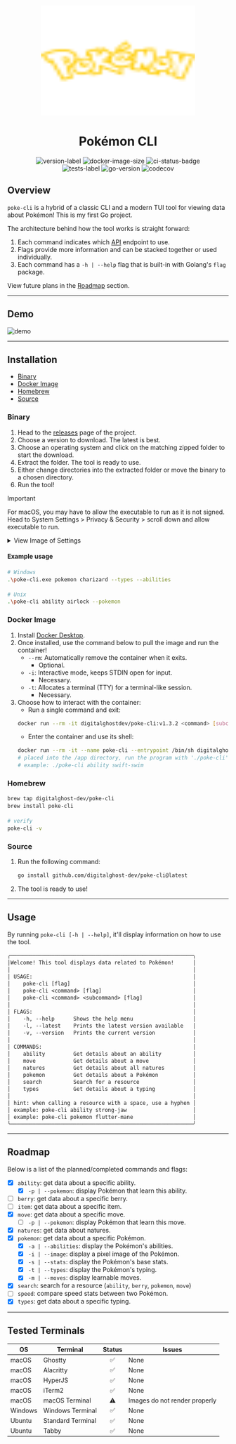 <div align="center">
    <img height="250" width="350" src="pokemon.svg" alt="pokemon-logo"/>
    <h1>Pokémon CLI</h1>
    <img src="https://img.shields.io/github/v/release/digitalghost-dev/poke-cli?style=flat-square&logo=git&logoColor=FFCC00&label=Release%20Version&labelColor=EEE&color=FFCC00" alt="version-label">
    <img src="https://img.shields.io/docker/image-size/digitalghostdev/poke-cli/v1.3.2?arch=arm64&style=flat-square&logo=docker&logoColor=FFCC00&labelColor=EEE&color=FFCC00" alt="docker-image-size">
    <img src="https://img.shields.io/github/actions/workflow/status/digitalghost-dev/poke-cli/ci.yml?branch=main&style=flat-square&logo=github&logoColor=FFCC00&label=CI&labelColor=EEE&color=FFCC00" alt="ci-status-badge">
</div>
<div align="center">
    <img src="https://img.shields.io/github/actions/workflow/status/digitalghost-dev/poke-cli/go_test.yml?style=flat-square&logo=go&logoColor=00ADD8&label=Tests&labelColor=EEE&color=00ADD8" alt="tests-label">
    <img src="https://img.shields.io/github/go-mod/go-version/digitalghost-dev/poke-cli?style=flat-square&logo=Go&labelColor=EEE&color=00ADD8" alt="go-version"/>
    <img src="https://img.shields.io/codecov/c/github/digitalghost-dev/poke-cli?token=05GBSAOQIT&style=flat-square&logo=codecov&logoColor=00ADD8&labelColor=EEE&color=00ADD8" alt="codecov"/>
</div>

## Overview
`poke-cli` is a hybrid of a classic CLI and a modern TUI tool for viewing data about Pokémon! This is my first Go project.

The architecture behind how the tool works is straight forward:
1. Each command indicates which [API](https://pokeapi.co/) endpoint to use.
2. Flags provide more information and can be stacked together or used individually.
3. Each command has a `-h | --help` flag that is built-in with Golang's `flag` package.

View future plans in the [Roadmap](#roadmap) section.

---
## Demo
![demo](https://poke-cli-s3-bucket.s3.us-west-2.amazonaws.com/demo-v1.2.1.gif)

---
## Installation

* [Binary](#binary)
* [Docker Image](#docker-image)
* [Homebrew](#homebrew)
* [Source](#source)

### Binary

1. Head to the [releases](https://github.com/digitalghost-dev/poke-cli/releases) page of the project.
2. Choose a version to download. The latest is best.
3. Choose an operating system and click on the matching zipped folder to start the download.
4. Extract the folder. The tool is ready to use.
5. Either change directories into the extracted folder or move the binary to a chosen directory.
6. Run the tool!

> [!IMPORTANT]
> For macOS, you may have to allow the executable to run as it is not signed. Head to System Settings > Privacy & Security > scroll down and allow executable to run.

<details>

<summary>View Image of Settings</summary>

![settings](https://poke-cli-s3-bucket.s3.us-west-2.amazonaws.com/macos_privacy_settings.png)

</details>


 #### Example usage
  ```bash
  # Windows
  .\poke-cli.exe pokemon charizard --types --abilities
   
  # Unix
  .\poke-cli ability airlock --pokemon
  ```

### Docker Image

1. Install [Docker Desktop](https://www.docker.com/products/docker-desktop/).
2. Once installed, use the command below to pull the image and run the container!
   * `--rm`: Automatically remove the container when it exits. 
     * Optional.
   * `-i`: Interactive mode, keeps STDIN open for input.
     * Necessary.
   * `-t`: Allocates a terminal (TTY) for a terminal-like session.
     * Necessary.
3. Choose how to interact with the container:
   * Run a single command and exit:
    ```bash
    docker run --rm -it digitalghostdev/poke-cli:v1.3.2 <command> [subcommand] flag]
    ```
   * Enter the container and use its shell:
    ```bash
    docker run --rm -it --name poke-cli --entrypoint /bin/sh digitalghostdev/poke-cli:v1.3.2 -c "cd /app && exec sh"
   # placed into the /app directory, run the program with './poke-cli'
   # example: ./poke-cli ability swift-swim
    ```
   
### Homebrew
```bash
brew tap digitalghost-dev/poke-cli
brew install poke-cli

# verify
poke-cli -v
```

### Source

1. Run the following command:
   ```bash
   go install github.com/digitalghost-dev/poke-cli@latest
   ```
2. The tool is ready to use!

---
## Usage
By running `poke-cli [-h | --help]`, it'll display information on how to use the tool. 
```
╭──────────────────────────────────────────────────────────╮
│Welcome! This tool displays data related to Pokémon!      │
│                                                          │
│ USAGE:                                                   │
│    poke-cli [flag]                                       │
│    poke-cli <command> [flag]                             │
│    poke-cli <command> <subcommand> [flag]                │
│                                                          │
│ FLAGS:                                                   │
│    -h, --help      Shows the help menu                   │
│    -l, --latest    Prints the latest version available   │
│    -v, --version   Prints the current version            │
│                                                          │
│ COMMANDS:                                                │
│    ability         Get details about an ability          │
│    move            Get details about a move              │
│    natures         Get details about all natures         │
│    pokemon         Get details about a Pokémon           │
│    search          Search for a resource                 │
│    types           Get details about a typing            │
│                                                          │
│ hint: when calling a resource with a space, use a hyphen │
│ example: poke-cli ability strong-jaw                     │
│ example: poke-cli pokemon flutter-mane                   │
╰──────────────────────────────────────────────────────────╯
```

---

## Roadmap
Below is a list of the planned/completed commands and flags:

- [x] `ability`: get data about a specific ability.
    - [x] `-p | --pokemon`: display Pokémon that learn this ability.
- [ ] `berry`: get data about a specific berry.
- [ ] `item`: get data about a specific item.
- [x] `move`: get data about a specific move.
    - [ ] `-p | --pokemon`: display Pokémon that learn this move.
- [x] `natures`: get data about natures.
- [x] `pokemon`: get data about a specific Pokémon.
    - [x] `-a | --abilities`: display the Pokémon's abilities.
    - [x] `-i | --image`: display a pixel image of the Pokémon.
    - [x] `-s | --stats`: display the Pokémon's base stats.
    - [x] `-t | --types`: display the Pokémon's typing.
    - [x] `-m | --moves`: display learnable moves.
- [x] `search`: search for a resource (`ability`, `berry`, `pokemon`, `move`)
- [ ] `speed`: compare speed stats between two Pokémon.
- [x] `types`: get data about a specific typing.

---
## Tested Terminals
| OS      | Terminal          | Status | Issues                        |
|---------|-------------------|:------:|-------------------------------|
| macOS   | Ghostty           |   ✅    | None                          | 
| macOS   | Alacritty         |   ✅    | None                          |
| macOS   | HyperJS           |   ✅    | None                          |
| macOS   | iTerm2            |   ✅    | None                          |
| macOS   | macOS Terminal    |   ⚠️   | Images do not render properly |
| Windows | Windows Terminal  |   ✅    | None                          |
| Ubuntu  | Standard Terminal |   ✅    | None                          |
| Ubuntu  | Tabby             |   ✅    | None                          |